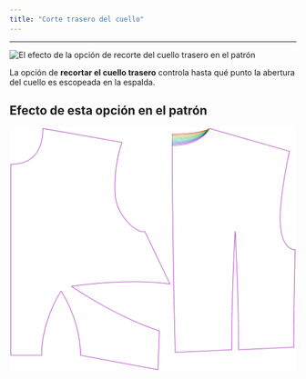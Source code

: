 ```yaml
---
title: "Corte trasero del cuello"
---
```


---

![El efecto de la opción de recorte del cuello trasero en el patrón](sample.png)

La opción de **recortar el cuello trasero** controla hasta qué punto la abertura del cuello es escopeada en la espalda.

## Efecto de esta opción en el patrón

![Esta imagen muestra el efecto de esta opción superponiendo varias variantes que tienen un valor diferente para esta opción](bella_backneckcutout_sample.svg "Efecto de esta opción en el patrón")
